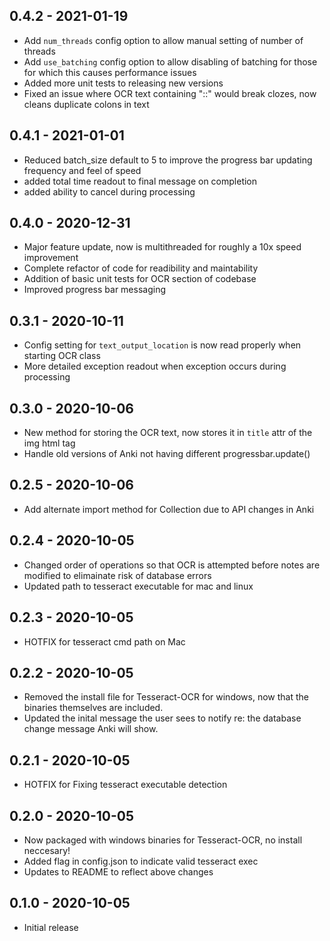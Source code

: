 ## 0.4.2 - 2021-01-19
- Add `num_threads` config option to allow manual setting of number of threads
- Add `use_batching` config option to allow disabling of batching for those for which  this causes performance issues
- Added more unit tests to releasing new versions
- Fixed an issue where OCR text containing "::" would break clozes, now cleans duplicate colons in text

## 0.4.1 - 2021-01-01
- Reduced batch_size default to 5 to improve the progress bar updating frequency and feel of speed
- added total time readout to final message on completion
- added ability to cancel during processing

## 0.4.0 - 2020-12-31
- Major feature update, now is multithreaded for roughly a 10x speed improvement
- Complete refactor of code for  readibility and maintability
- Addition of basic unit tests for OCR section of codebase
- Improved progress bar messaging

## 0.3.1 - 2020-10-11
- Config setting for `text_output_location` is now read properly when starting OCR class
- More detailed exception readout when exception occurs during processing

## 0.3.0 - 2020-10-06
- New method for storing the OCR text, now stores it in `title` attr of the img html tag
- Handle old versions of Anki not having different progressbar.update()

## 0.2.5 - 2020-10-06

- Add alternate import method for Collection due to API changes in Anki

## 0.2.4 - 2020-10-05

- Changed order of operations so that OCR is attempted before notes are modified to elimainate risk of database errors
- Updated path to tesseract executable for mac and linux

## 0.2.3 - 2020-10-05

- HOTFIX for tesseract cmd path on Mac

## 0.2.2 - 2020-10-05

- Removed the install file for Tesseract-OCR for windows, now that the binaries themselves are included. 
- Updated the inital message the user sees to notify re: the database change message Anki will show.

## 0.2.1 - 2020-10-05

- HOTFIX for Fixing tesseract executable detection

## 0.2.0 - 2020-10-05

- Now packaged with windows binaries for Tesseract-OCR, no install neccesary!
- Added flag in config.json to indicate valid tesseract exec
- Updates to README to reflect above changes

## 0.1.0 - 2020-10-05

- Initial release
